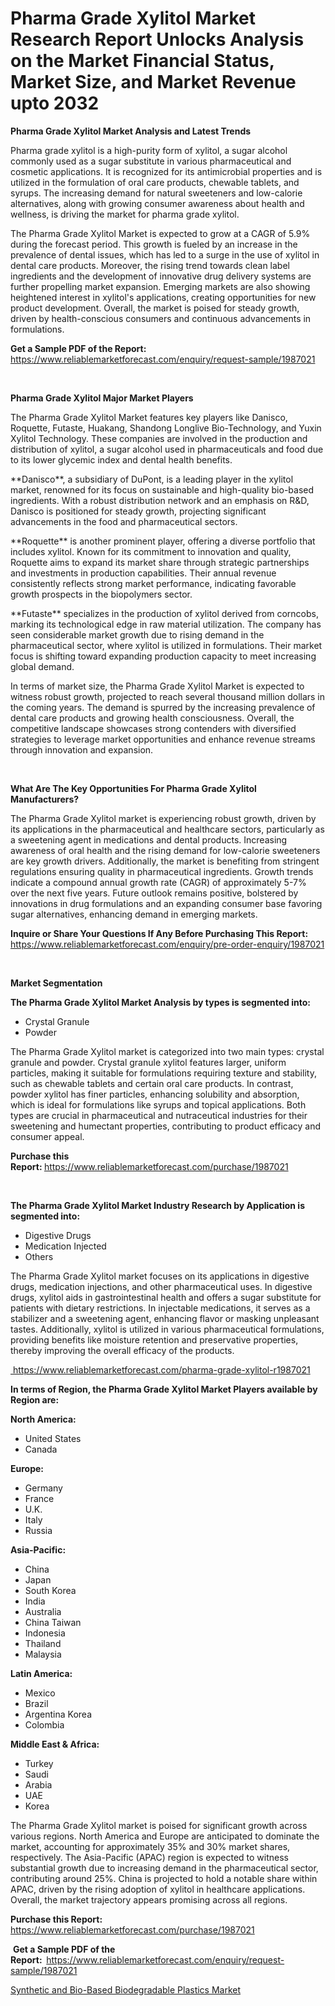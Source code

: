 <p><h1>Pharma Grade Xylitol Market Research Report Unlocks Analysis on the Market Financial Status, Market Size, and Market Revenue upto 2032</h1></p><p><strong>Pharma Grade Xylitol Market Analysis and Latest Trends</strong></p>
<p><p>Pharma grade xylitol is a high-purity form of xylitol, a sugar alcohol commonly used as a sugar substitute in various pharmaceutical and cosmetic applications. It is recognized for its antimicrobial properties and is utilized in the formulation of oral care products, chewable tablets, and syrups. The increasing demand for natural sweeteners and low-calorie alternatives, along with growing consumer awareness about health and wellness, is driving the market for pharma grade xylitol.</p><p>The Pharma Grade Xylitol Market is expected to grow at a CAGR of 5.9% during the forecast period. This growth is fueled by an increase in the prevalence of dental issues, which has led to a surge in the use of xylitol in dental care products. Moreover, the rising trend towards clean label ingredients and the development of innovative drug delivery systems are further propelling market expansion. Emerging markets are also showing heightened interest in xylitol's applications, creating opportunities for new product development. Overall, the market is poised for steady growth, driven by health-conscious consumers and continuous advancements in formulations.</p></p>
<p><strong>Get a Sample PDF of the Report:&nbsp;</strong> <a href="https://www.reliablemarketforecast.com/enquiry/request-sample/1987021?utm_campaign=2274&utm_medium=2&utm_source=Github&utm_content=ia&utm_term=04022025&utm_id=pharma-grade-xylitol">https://www.reliablemarketforecast.com/enquiry/request-sample/1987021</a></p>
<p>&nbsp;</p>
<p><strong>Pharma Grade Xylitol Major Market Players</strong></p>
<p><p>The Pharma Grade Xylitol Market features key players like Danisco, Roquette, Futaste, Huakang, Shandong Longlive Bio-Technology, and Yuxin Xylitol Technology. These companies are involved in the production and distribution of xylitol, a sugar alcohol used in pharmaceuticals and food due to its lower glycemic index and dental health benefits.</p><p>**Danisco**, a subsidiary of DuPont, is a leading player in the xylitol market, renowned for its focus on sustainable and high-quality bio-based ingredients. With a robust distribution network and an emphasis on R&D, Danisco is positioned for steady growth, projecting significant advancements in the food and pharmaceutical sectors.</p><p>**Roquette** is another prominent player, offering a diverse portfolio that includes xylitol. Known for its commitment to innovation and quality, Roquette aims to expand its market share through strategic partnerships and investments in production capabilities. Their annual revenue consistently reflects strong market performance, indicating favorable growth prospects in the biopolymers sector.</p><p>**Futaste** specializes in the production of xylitol derived from corncobs, marking its technological edge in raw material utilization. The company has seen considerable market growth due to rising demand in the pharmaceutical sector, where xylitol is utilized in formulations. Their market focus is shifting toward expanding production capacity to meet increasing global demand.</p><p>In terms of market size, the Pharma Grade Xylitol Market is expected to witness robust growth, projected to reach several thousand million dollars in the coming years. The demand is spurred by the increasing prevalence of dental care products and growing health consciousness. Overall, the competitive landscape showcases strong contenders with diversified strategies to leverage market opportunities and enhance revenue streams through innovation and expansion.</p></p>
<p>&nbsp;</p>
<p><strong>What Are The Key Opportunities For Pharma Grade Xylitol Manufacturers?</strong></p>
<p><p>The Pharma Grade Xylitol market is experiencing robust growth, driven by its applications in the pharmaceutical and healthcare sectors, particularly as a sweetening agent in medications and dental products. Increasing awareness of oral health and the rising demand for low-calorie sweeteners are key growth drivers. Additionally, the market is benefiting from stringent regulations ensuring quality in pharmaceutical ingredients. Growth trends indicate a compound annual growth rate (CAGR) of approximately 5-7% over the next five years. Future outlook remains positive, bolstered by innovations in drug formulations and an expanding consumer base favoring sugar alternatives, enhancing demand in emerging markets.</p></p>
<p><strong>Inquire or Share Your Questions If Any Before Purchasing This Report:</strong> <a href="https://www.reliablemarketforecast.com/enquiry/pre-order-enquiry/1987021?utm_campaign=2274&utm_medium=2&utm_source=Github&utm_content=ia&utm_term=04022025&utm_id=pharma-grade-xylitol">https://www.reliablemarketforecast.com/enquiry/pre-order-enquiry/1987021</a></p>
<p>&nbsp;</p>
<p><strong>Market Segmentation</strong></p>
<p><strong>The Pharma Grade Xylitol Market Analysis by types is segmented into:</strong></p>
<p><ul><li>Crystal Granule</li><li>Powder</li></ul></p>
<p><p>The Pharma Grade Xylitol market is categorized into two main types: crystal granule and powder. Crystal granule xylitol features larger, uniform particles, making it suitable for formulations requiring texture and stability, such as chewable tablets and certain oral care products. In contrast, powder xylitol has finer particles, enhancing solubility and absorption, which is ideal for formulations like syrups and topical applications. Both types are crucial in pharmaceutical and nutraceutical industries for their sweetening and humectant properties, contributing to product efficacy and consumer appeal.</p></p>
<p><strong>Purchase this Report:&nbsp;</strong><a href="https://www.reliablemarketforecast.com/purchase/1987021?utm_campaign=2274&utm_medium=2&utm_source=Github&utm_content=ia&utm_term=04022025&utm_id=pharma-grade-xylitol">https://www.reliablemarketforecast.com/purchase/1987021</a></p>
<p>&nbsp;</p>
<p><strong>The Pharma Grade Xylitol Market Industry Research by Application is segmented into:</strong></p>
<p><ul><li>Digestive Drugs</li><li>Medication Injected</li><li>Others</li></ul></p>
<p><p>The Pharma Grade Xylitol market focuses on its applications in digestive drugs, medication injections, and other pharmaceutical uses. In digestive drugs, xylitol aids in gastrointestinal health and offers a sugar substitute for patients with dietary restrictions. In injectable medications, it serves as a stabilizer and a sweetening agent, enhancing flavor or masking unpleasant tastes. Additionally, xylitol is utilized in various pharmaceutical formulations, providing benefits like moisture retention and preservative properties, thereby improving the overall efficacy of the products.</p></p>
<p><a href="https://www.reliablemarketforecast.com/pharma-grade-xylitol-r1987021?utm_campaign=2274&utm_medium=2&utm_source=Github&utm_content=ia&utm_term=04022025&utm_id=pharma-grade-xylitol">&nbsp;https://www.reliablemarketforecast.com/pharma-grade-xylitol-r1987021</a></p>
<p><strong>In terms of Region, the Pharma Grade Xylitol Market Players available by Region are:</strong></p>
<p>
    <p> <strong> North America: </strong>
        <ul>
            <li>United States</li>
            <li>Canada</li>
        </ul>
        </p> 
    <p> <strong> Europe: </strong>
        <ul>
            <li>Germany</li>
            <li>France</li>
            <li>U.K.</li>
            <li>Italy</li>
            <li>Russia</li>
        </ul>
        </p> 
    <p> <strong> Asia-Pacific: </strong>
        <ul>
            <li>China</li>
            <li>Japan</li>
            <li>South Korea</li>
            <li>India</li>
            <li>Australia</li>
            <li>China Taiwan</li>
            <li>Indonesia</li>
            <li>Thailand</li>
            <li>Malaysia</li>
        </ul>
        </p> 
    <p> <strong> Latin America: </strong>
        <ul>
            <li>Mexico</li>
            <li>Brazil</li>
            <li>Argentina Korea</li>
            <li>Colombia</li>
        </ul>
        </p> 
    <p> <strong> Middle East & Africa: </strong>
        <ul>
            <li>Turkey</li>
            <li>Saudi</li>
            <li>Arabia</li>
            <li>UAE</li>
            <li>Korea</li>
        </ul>
    </p>
    </p>
<p><p>The Pharma Grade Xylitol market is poised for significant growth across various regions. North America and Europe are anticipated to dominate the market, accounting for approximately 35% and 30% market shares, respectively. The Asia-Pacific (APAC) region is expected to witness substantial growth due to increasing demand in the pharmaceutical sector, contributing around 25%. China is projected to hold a notable share within APAC, driven by the rising adoption of xylitol in healthcare applications. Overall, the market trajectory appears promising across all regions.</p></p>
<p><strong>Purchase this Report: </strong><a href="https://www.reliablemarketforecast.com/purchase/1987021?utm_campaign=2274&utm_medium=2&utm_source=Github&utm_content=ia&utm_term=04022025&utm_id=pharma-grade-xylitol">https://www.reliablemarketforecast.com/purchase/1987021</a></p>
<p>&nbsp;<strong>Get a Sample PDF of the Report:&nbsp;&nbsp;</strong><a href="https://www.reliablemarketforecast.com/enquiry/request-sample/1987021?utm_campaign=2274&utm_medium=2&utm_source=Github&utm_content=ia&utm_term=04022025&utm_id=pharma-grade-xylitol">https://www.reliablemarketforecast.com/enquiry/request-sample/1987021</a></p>
<p><strong></strong></p>
<p><p><a href="https://github.com/AngelaWalsh696/Market-Research-Report-List-1/blob/main/synthetic-and-bio-based-biodegradable-plastics-market.md?utm_campaign=2274&utm_medium=2&utm_source=Github&utm_content=ia&utm_term=04022025&utm_id=pharma-grade-xylitol">Synthetic and Bio-Based Biodegradable Plastics Market</a></p></p>
